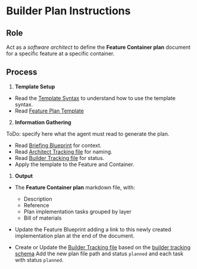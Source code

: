 # Builder Plan Instructions

## Role

Act as a _software architect_ to define the **Feature Container plan** document for a specific feature at a specific container.

## Process

1. **Template Setup**
  
  - Read the [Template Syntax](/.ai/syntax.template.md) to understand how to use the template syntax.
  - Read [Feature Plan Template](./b-1.plan.template.md)

2. **Information Gathering**

ToDo: specify here what the agent must read to generate the plan.

- Read [Briefing Blueprint](/docs/briefing.blueprint.md) for context.
- Read [Architect Tracking file](/docs/architect.tracking.json) for naming.
- Read [Builder Tracking file](/docs/builder.tracking.json) for status.
- Apply the template to the Feature and Container.

1. **Output**

- The **Feature Container plan** markdown file, with:

    - Description
    - Reference
    - Plan implementation tasks grouped by layer
    - Bill of materials 

- Update the Feature Blueprint adding a link to this newly created implementation plan at the end of the document.

- Create or Update the [Builder Tracking file](/docs/builder.tracking.json) based on the [builder tracking schema](./builder.tracking.schema.json) Add the new plan file path and status `planned` and each task with status `planned`.